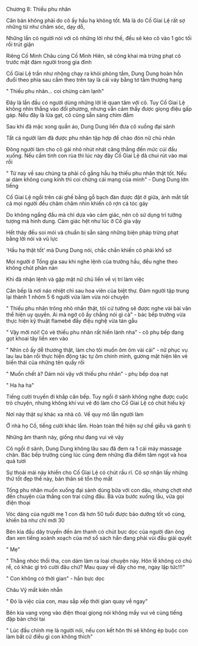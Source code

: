 




Chương 8: Thiếu phu nhân


Căn bản không phải do cô ấy hầu hạ không tốt. Mà là do Cố Giai Lệ rất sợ những từ như chăm sóc, dạy dỗ,

Những lần có người nói với cô những lời như thế, đều sẽ kéo cô vào 1 góc tối rồi trút giận

Riêng Cố Minh Châu cùng Cố Minh Hiên, sẽ công khai mà trừng phạt cô trước mặt đám người trong gia đình

Cố Giai Lệ trần như nhộng chạy ra khỏi phòng tắm, Dung Dung hoàn hồn đuổi theo phía sau cầm theo trên tay là cái váy bằng tơ tằm thượng hạng

" Thiếu phu nhân... coi chừng cảm lạnh"

Đây là lần đầu có người dùng những lời lẽ quan tâm với cô. Tuy Cố Giai Lệ không nhìn thẳng vào đối phương, nhưng vẫn cảm thấy được giọng điệu gấp gáp. Nếu đây là lừa gạt, cô cũng sẵn sàng chìm đắm

Sau khi đã mặc xong quần áo, Dung Dung liền đưa cô xuống đại sảnh

Tất cả người làm đã được phu nhân tập hợp để chào đón nữ chủ nhân



Đông người làm cho cô gái nhỏ nhút nhát căng thẳng đến mức cúi đầu xuống. Nếu cầm tinh con rùa thì lúc này đây Cố Giai Lệ đã chui rút vào mai rồi

" Từ nay về sau chúng ta phải cố gắng hầu hạ thiếu phu nhân thật tốt. Nếu ai dám không cung kính thì coi chừng cái mạng của mình" - Dung Dung lớn tiếng


Cố Giai Lệ ngồi trên cái ghế bằng gỗ bạch đàn được đặt ở giữa, ánh mắt tất cả mọi người đều chăm chăm nhìn khiến cô rợn cả tóc gáy

Do không ngẩng đầu mà chỉ dựa vào cảm giác, nên cô sử dụng trí tưởng tượng mà hình dung. Cảm giác hệt như lúc ở Cố gia vậy

Hết thảy đều soi mói và chuẩn bị sẵn sàng những biện pháp trừng phạt bằng lời nói và vũ lực

'Hầu hạ thật tốt' mà Dung Dung nói, chắc chắn khiến cô phải khổ sở

Mọi người ở Tống gia sau khi nghe lệnh của trưởng hầu, đều nghe theo không chút phàn nàn

Khi đã nhận lệnh và gặp mặt nữ chủ liền về vị trí làm việc

Căn bếp là nơi náo nhiệt chỉ sau hoa viên của biệt thự. Đám người tập trung lại thành 1 nhóm 5 6 người vừa làm vừa nói chuyện

" Thiếu phu nhân trông nhỏ nhắn thật, tôi cứ tưởng sẽ được nghe vài bài văn thể hiện uy quyền. Ai mà ngờ cô ấy chẳng nói gì cả" - bác bếp trưởng vừa thực hiện kỹ thuật flamebé đầy điệu nghệ vừa tán gẫu

" Vậy mới nói! Có vẻ thiếu phu nhân rất hiền lành nha" - cô phụ bếp đang gọt khoai tây liền xen vào



" Nhìn cô ấy dễ thương thật, làm cho tôi muốn ôm ôm vài cái" - nữ phục vụ lau lau bàn rồi thực hiện động tác tự ôm chính mình, gương mặt hiện lên vẻ biến thái của những tên quấy rối

" Muốn chết à? Dám nói vậy với thiếu phu nhân" - phụ bếp doạ nạt

" Ha ha ha"

Tiếng cười truyền đi khắp căn bếp. Tuy ngồi ở sảnh không nghe được cuộc trò chuyện, nhưng không khí vui vẻ đó làm cho Cố Giai Lệ có chút hiếu kỳ

Nơi này thật sự khác xa nhà cô. Về quy mô lẫn người làm

Ở nhà họ Cố, tiếng cười khác lắm. Hoàn toàn thể hiện sự chế giễu và ganh tị

Những âm thanh này, giống như đang vui vẻ vậy

Cô ngồi ở sảnh, Dung Dung không lâu sau đã đem ra 1 cái máy massage chân. Bác bếp trưởng cùng lúc cũng đem những đĩa điểm tâm ngọt và hoa quả tươi

Sự thoải mái này khiến cho Cố Giai Lệ có chút rầu rĩ. Cô sợ nhận lấy những thứ tốt đẹp thế này, bản thân sẽ tổn thọ mất

Tống phu nhân muốn xuống đại sảnh dùng bữa với con dâu, nhưng chợt nhớ đến chuyện của thằng con trai cứng đầu. Bà vừa bước xuống lầu, vừa gọi điện thoại

Vóc dáng của người mẹ 1 con đã hơn 50 tuổi được bảo dưỡng tốt vô cùng, khiến bà như chỉ mới 30

Bên kia đầu dây truyền đến âm thanh có chút bực dọc của người đàn ông đan xen tiếng xoành xoạch của mớ sổ sách hắn đang phải vùi đầu giải quyết

" Mẹ"

" Thằng nhóc thối tha, con dám làm ra loại chuyện này. Hôn lễ không có chú rể, có khác gì trò cười đâu chứ? Mau quay về đây cho mẹ, ngay lập tức!!!"

" Con không có thời gian" - hắn bực dọc

Châu Vỹ mất kiên nhẫn

" Đó là việc của con, mau sắp xếp thời gian quay về ngay"

Bên kia vang vọng vào điện thoại giọng nói không mấy vui vẻ cùng tiếng đập bàn chói tai

" Lúc đầu chính mẹ là người nói, nếu con kết hôn thì sẽ không ép buộc con làm bất cứ điều gì con không thích"




